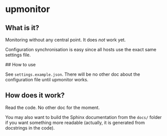 # upmonitor

## What is it?

Monitoring without any central point. It does *not* work yet.

Configuration synchronisation is easy since all hosts use the exact
same settings file.

## How to use

See `settings.example.json`. There will be no other doc about the
configuration file until upmonitor works.

## How does it work?

Read the code. No other doc for the moment.

You may also want to build the Sphinx documentation from the `docs/` folder
if you want something more readable (actually, it is generated from
docstrings in the code).
